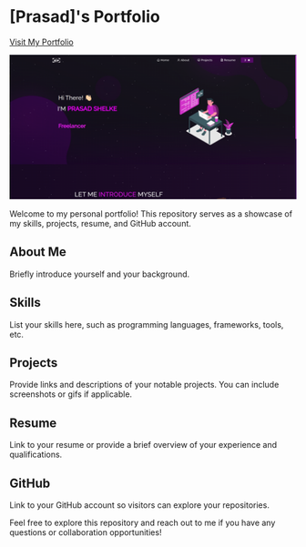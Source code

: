 # [Prasad]'s Portfolio
[Visit My Portfolio](https://prasaddshelke.netlify.app/)

![Portfolio Preview](Images/portfolioImg.png)

Welcome to my personal portfolio! This repository serves as a showcase of my skills, projects, resume, and GitHub account.

## About Me
Briefly introduce yourself and your background.

## Skills
List your skills here, such as programming languages, frameworks, tools, etc.

## Projects
Provide links and descriptions of your notable projects. You can include screenshots or gifs if applicable.

## Resume
Link to your resume or provide a brief overview of your experience and qualifications.

## GitHub
Link to your GitHub account so visitors can explore your repositories.

Feel free to explore this repository and reach out to me if you have any questions or collaboration opportunities!

